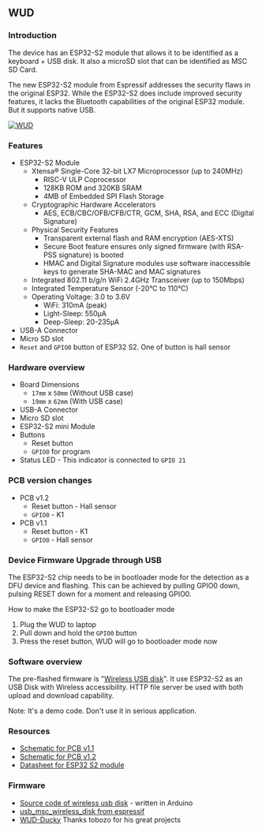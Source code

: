 ## WUD ##

### Introduction ###

The device has an ESP32-S2 module that allows it to be identified as a keyboard + USB disk. It also a microSD slot that can be identified as MSC SD Card.

The new ESP32-S2 module from Espressif addresses the security flaws in the original ESP32. While the ESP32-S2 does include improved security features, it lacks the Bluetooth capabilities of the original ESP32 module. But it supports native USB.

[![WUD](https://i1.aprbrother.com/wud-1.jpg-640.jpg)](https://i1.aprbrother.com/wud-1.jpg)

### Features ### 

* ESP32-S2 Module
  * Xtensa® Single-Core 32-bit LX7 Microprocessor (up to 240MHz)
    * RISC-V ULP Coprocessor
    * 128KB ROM and 320KB SRAM
    * 4MB of Embedded SPI Flash Storage
  * Cryptographic Hardware Accelerators
    * AES, ECB/CBC/OFB/CFB/CTR, GCM, SHA, RSA, and ECC (Digital Signature)
  * Physical Security Features
    * Transparent external flash and RAM encryption (AES-XTS)
    * Secure Boot feature ensures only signed firmware (with RSA-PSS signature) is booted
    * HMAC and Digital Signature modules use software inaccessible keys to generate SHA-MAC and MAC signatures
  * Integrated 802.11 b/g/n WiFi 2.4GHz Transceiver (up to 150Mbps)
  * Integrated Temperature Sensor (-20°C to 110°C)
  * Operating Voltage: 3.0 to 3.6V
    * WiFi: 310mA (peak)
    * Light-Sleep: 550µA
    * Deep-Sleep: 20-235µA
* USB-A Connector
* Micro SD slot
* `Reset` and `GPIO0` button of ESP32 S2. One of button is hall sensor

### Hardware overview ### 

* Board Dimensions 
  * `17mm` x `50mm` (Without USB case)
  * `19mm` x `62mm` (With USB case)
* USB-A Connector
* Micro SD slot
* ESP32-S2 mini Module
* Buttons
  * Reset button
  * `GPIO0` for program
* Status LED - This indicator is connected to `GPIO 21`

### PCB version changes ###

* PCB v1.2
  * Reset button - Hall sensor
  * `GPIO0` - K1
* PCB v1.1
  * Reset button - K1
  * `GPIO0` - Hall sensor

### Device Firmware Upgrade through USB

The ESP32-S2 chip needs to be in bootloader mode for the detection as a DFU device and flashing. This can be achieved by pulling GPIO0 down, pulsing RESET down for a moment and releasing GPIO0.

How to make the ESP32-S2 go to bootloader mode

1. Plug the WUD to laptop
1. Pull down and hold the `GPIO0` button
1. Press the reset button, WUD will go to bootloader mode now

### Software overview ###

The pre-flashed firmware is "[Wireless USB disk][wud-gh]". It use ESP32-S2 as an USB Disk with Wireless accessibility. HTTP file server be used with both upload and download capability.

Note: It's a demo code. Don't use it in serious application.

### Resources ###

* [Schematic for PCB v1.1](https://github.com/AprilBrother/ab-hardware/blob/master/wud/wud.pdf)
* [Schematic for PCB v1.2](https://github.com/AprilBrother/ab-hardware/blob/master/wud/wud-v1.2.pdf)
* [Datasheet for ESP32 S2 module](https://www.espressif.com/sites/default/files/documentation/esp32-s2-mini-1_esp32-s2-mini-1u_datasheet_en.pdf)

### Firmware ###

* [Source code of wireless usb disk][wud-gh] - written in Arduino 
* [usb_msc_wireless_disk from espressif](https://github.com/espressif/esp-iot-solution/tree/usb/add_usb_solutions/examples/usb/device/usb_msc_wireless_disk)
* [WUD-Ducky][wud-ducky] Thanks tobozo for his great projects

[wud-gh]: https://github.com/volca/wireless_usb_disk
[wud-ducky]: https://github.com/tobozo/WUD-Ducky
